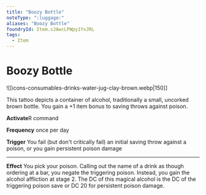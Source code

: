 ```yaml
---
title: "Boozy Bottle"
noteType: ":luggage:"
aliases: "Boozy Bottle"
foundryId: Item.sJAwcLPWpy1YxJRL
tags:
  - Item
---
```


# Boozy Bottle
![[icons-consumables-drinks-water-jug-clay-brown.webp|150]]

This tattoo depicts a container of alcohol, traditionally a small, uncorked brown bottle. You gain a +1 item bonus to saving throws against poison.

**Activate**R command

**Frequency** once per day

**Trigger** You fail (but don't critically fail) an initial saving throw against a poison, or you gain persistent poison damage

* * *

**Effect** You pick your poison. Calling out the name of a drink as though ordering at a bar, you negate the triggering poison. Instead, you gain the alcohol affliction at stage 2. The DC of this magical alcohol is the DC of the triggering poison save or DC 20 for persistent poison damage.
